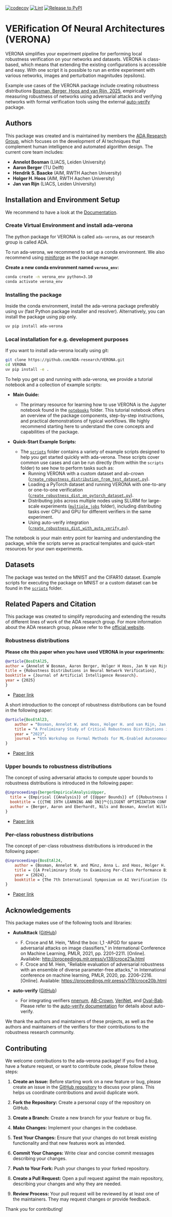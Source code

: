 [![codecov](https://app.codecov.io/gh/ADA-research/VERONA/graph/coverage.svg?branch=115-add-percentage-of-coverage-instead-of-passing-only)](https://app.codecov.io/gh/ADA-research/VERONA)
[![Lint](https://github.com/ADA-research/VERONA/actions/workflows/lint.yml/badge.svg)](https://github.com/ADA-research/VERONA/actions/workflows/lint.yml)
[![Release to PyPI](https://github.com/ADA-research/VERONA/actions/workflows/pypi_release.yml/badge.svg)](https://github.com/ADA-research/VERONA/actions/workflows/pypi_release.yml)

# VERification Of Neural Architectures (VERONA)

VERONA simplifies your experiment pipeline for performing local robustness verification on your networks and datasets. 
VERONA is class-based, which means that extending the existing configurations is accessible and easy. 
With one script it is possible to run an entire experiment with various networks, images and perturbation magnitudes (epsilons). 

Example use cases of the VERONA package include creating robustness distributions [Bosman, Berger, Hoos and van Rijn, 2025](https://jair.org/index.php/jair/article/view/18403), empirically measuring robustness of networks using adversarial attacks and verifying networks with formal verification tools using the external [auto-verify](https://github.com/ADA-research/auto-verify) package.

## Authors

This package was created and is maintained by members the [ADA Research Group](https://ada.liacs.nl/), which focuses on the development of AI techniques that complement human intelligence and automated algorithm design. The current core team includes:

- **Annelot Bosman** (LIACS, Leiden University)
- **Aaron Berger** (TU Delft)
- **Hendrik S. Baacke** (AIM, RWTH Aachen University)
- **Holger H. Hoos** (AIM, RWTH Aachen University)
- **Jan van Rijn** (LIACS, Leiden University)

## Installation and Environment Setup

We recommend to have a look at the [Documentation](https://ada-research.github.io/VERONA).

### Create Virtual Environment and install ada-verona

The python package for VERONA is called `ada-verona`, as our research group is called ADA.

To run ada-verona, we recommend to set up a conda environment. We also recommend using [miniforge](https://github.com/conda-forge/miniforge) as the package manager.

**Create a new conda environment named `verona_env`:**
```bash
conda create -n verona_env python=3.10
conda activate verona_env
```
### Installing the package

Inside the conda environment, install the ada-verona package preferably using uv (fast Python package installer and resolver). Alternatively, you can install the package using pip only.
```bash
uv pip install ada-verona
```

### Local installation for e.g. development purposes

If you want to install ada-verona locally using git:

```bash
git clone https://github.com/ADA-research/VERONA.git
cd VERONA
uv pip install -e .
```

To help you get up and running with ada-verona, we provide a tutorial notebook and a collection of example scripts:
- **Main Guide:**
  - The primary resource for learning how to use VERONA is the Jupyter notebook found in the [`notebooks`](./notebooks/) folder. This tutorial notebook offers an overview of the package components, step-by-step instructions, and practical demonstrations of typical workflows. We highly recommend starting here to understand the core concepts and capabilities of the package.

- **Quick-Start Example Scripts:**
  - The [`scripts`](./scripts/) folder contains a variety of example scripts designed to help you get started quickly with ada-verona. These scripts cover common use cases and can be run directly (from within the `scripts` folder) to see how to perform tasks such as:
    - Running VERONA with a custom dataset and ab-crown ([`create_robustness_distribution_from_test_dataset.py`](./scripts/create_robustness_distribution_from_test_dataset.py)).
    - Loading a PyTorch dataset and running VERONA with one-to-any or one-to-one verification ([`create_robustness_dist_on_pytorch_dataset.py`](./scripts/create_robustness_dist_on_pytorch_dataset.py)).
    - Distributing jobs across multiple nodes using SLURM for large-scale experiments ([`multiple_jobs`](./scripts/multiple_jobs/) folder), including distributing tasks over CPU and GPU for different verifiers in the same experiment.
    - Using auto-verify integration ([`create_robustness_dist_with_auto_verify.py`](./scripts/create_robustness_dist_with_auto_verify.py)).

The notebook is your main entry point for learning and understanding the package, while the scripts serve as practical templates and quick-start resources for your own experiments.

## Datasets

The package was tested on the MNIST and the CIFAR10 dataset. Example scripts for executing the package on MNIST or a custom dataset can be found in the [`scripts`](./scripts/) folder.

## Related Papers and Citation

This package was created to simplify reproducing and extending the results of different lines of work of the ADA research group. For more information about the ADA research group, please refer to the [official website](https://ada.liacs.nl/).

### Robustness distributions 

**Please cite this paper when you have used VERONA in your experiments:**
```bibtex
@article{BosEtAl25,
author = {Annelot W Bosman, Aaron Berger, Holger H Hoos, Jan N van Rijn},
title = {Robustness Distributions in Neural Network Verification},
booktitle = {Journal of Artificial Intelligence Research}.
year = {2025}
}
```
- [Paper link](https://jair.org/index.php/jair/article/view/18403)

A short introduction to the concept of robustness distributions can be found in the following paper:
```bibtex
@article{BosEtAl23,
    author = "Bosman, Annelot W. and Hoos, Holger H. and van Rijn, Jan N.",
    title = "A Preliminary Study of Critical Robustness Distributions in Neural Network Verification",
    year = "2023",
    journal = "6th Workshop on Formal Methods for ML-Enabled Autonomous Systems (FoMLAS) co-located with the 35th International Conference on Computer Aided Verification (CAV 2023)"
}
```
  
- [Paper link](https://ada.liacs.leidenuniv.nl/papers/BosEtAl23.pdf)

### Upper bounds to robustness distributions

The concept of using adversarial attacks to compute upper bounds to robustness distributions is introduced in the following paper:
```bibtex
@inproceedings{bergerEmpiricalAnalysisUpper,
  title = {Empirical {{Analysis}} of {{Upper Bounds}} of {{Robustness Distributions}} Using {{Adversarial Attacks}}},
  booktitle = {{{THE 19TH LEARNING AND IN}}℡{{LIGENT OPTIMIZATION CONFERENCE}}},
  author = {Berger, Aaron and Eberhardt, Nils and Bosman, Annelot Willemijn and Duwe, Henning and family=Rijn, given=Jan N., prefix=van, useprefix=true and Hoos, Holger}
}
```
- [Paper link](https://openreview.net/forum?id=jsfqoRrsjy)

### Per-class robustness distributions

The concept of per-class robustness distributions is introduced in the following paper:
```bibtex
@inproceedings{BosEtAl24,
    author = {Bosman, Annelot W. and Münz, Anna L. and Hoos, Holger H. and van Rijn, Jan N.},
    title = {{A Preliminary Study to Examining Per-Class Performance Bias via Robustness Distributions}},
    year = {2024},
    booktitle = {The 7th International Symposium on AI Verification (SAIV) co-located with the 36th International Conference on Computer Aided Verification (CAV 2024)}
}
```
- [Paper link](https://ada.liacs.leidenuniv.nl/papers/BosEtAl24.pdf)

## Acknowledgements

This package makes use of the following tools and libraries:

- **AutoAttack** ([GitHub](https://github.com/fra31/auto-attack))
    - F. Croce and M. Hein, "Mind the box: l_1 -APGD for sparse adversarial attacks on image classifiers," in International Conference on Machine Learning, PMLR, 2021, pp. 2201–2211. [Online]. Available: http://proceedings.mlr.press/v139/croce21a.html
    - F. Croce and M. Hein, "Reliable evaluation of adversarial robustness with an ensemble of diverse parameter-free attacks," in International conference on machine learning, PMLR, 2020, pp. 2206–2216. [Online]. Available: https://proceedings.mlr.press/v119/croce20b.html

- **auto-verify** ([GitHub](https://github.com/ADA-research/auto-verify))
    - For integrating verifiers [nnenum](https://github.com/stanleybak/nnenum), [AB-Crown](https://github.com/Verified-Intelligence/alpha-beta-CROWN), [VeriNet](https://github.com/vas-group-imperial/VeriNet), and [Oval-Bab](https://github.com/oval-group/oval-bab). Please refer to the [auto-verify documentation](https://github.com/ADA-research/auto-verify) for details about auto-verify.

We thank the authors and maintainers of these projects, as well as the authors and maintainers of the verifiers for their contributions to the robustness research community.

## Contributing

We welcome contributions to the ada-verona package! If you find a bug, have a feature request, or want to contribute code, please follow these steps:

1. **Create an Issue:** Before starting work on a new feature or bug, please create an issue in the [GitHub repository](https://github.com/ADA-research/VERONA/issues) to discuss your plans. This helps us coordinate contributions and avoid duplicate work.

2. **Fork the Repository:** Create a personal copy of the repository on GitHub.

3. **Create a Branch:** Create a new branch for your feature or bug fix.

4. **Make Changes:** Implement your changes in the codebase.

5. **Test Your Changes:** Ensure that your changes do not break existing functionality and that new features work as intended.

6. **Commit Your Changes:** Write clear and concise commit messages describing your changes.

7. **Push to Your Fork:** Push your changes to your forked repository.

8. **Create a Pull Request:** Open a pull request against the main repository, describing your changes and why they are needed.

9. **Review Process:** Your pull request will be reviewed by at least one of the maintainers. They may request changes or provide feedback.

Thank you for contributing! 
